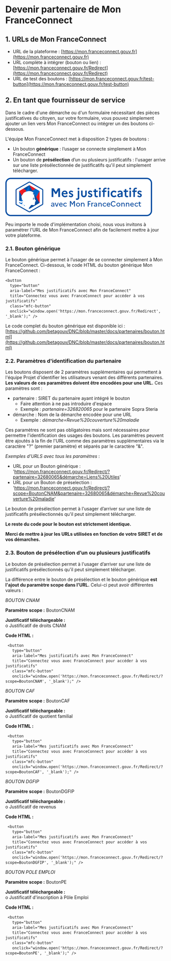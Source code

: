# Devenir partenaire de Mon FranceConnect
## 1.	URLs de Mon FranceConnect

 - URL de la plateforme : [https://mon.franceconnect.gouv.fr](https://mon.franceconnect.gouv.fr)
 - URL complète à intégrer (bouton ou lien) : [https://mon.franceconnect.gouv.fr/Redirect](https://mon.franceconnect.gouv.fr/Redirect)
 - URL de test des boutons : [https://mon.franceconnect.gouv.fr/test-button](https://mon.franceconnect.gouv.fr/test-button)

## 2.	En tant que fournisseur de service

Dans le cadre d'une démarche ou d'un formulaire nécessitant des pièces justificatives du citoyen, sur votre formulaire, vous pouvez simplement ajouter un lien vers Mon FranceConnect ou intégrer un des boutons ci-dessous.

L'équipe Mon FranceConnect met à disposition 2 types de boutons :

 - Un bouton **générique** : l’usager se connecte simplement à Mon FranceConnect
 - Un bouton de **présélection** d’un ou plusieurs justificatifs : l'usager arrive sur une liste présélectionnée de justificatifs qu'il peut simplement télécharger. 
 
 
![Exemple d'affichage](bouton_mes_justificatifs.png)

Peu importe le mode d'implémentation choisi, nous vous invitons à paramétrer l'URL de Mon FranceConnect afin de facilement mettre à jour votre plateforme.

### 2.1.	Bouton générique
Le bouton générique permet à l’usager de se connecter simplement à Mon FranceConnect.
Ci-dessous, le code HTML du bouton générique Mon FranceConnect :

    <button 
      type="button" 
      aria-label="Mes justificatifs avec Mon FranceConnect" 
      title="Connectez vous avec FranceConnect pour accéder à vos justificatifs" 
      class="mfc-button" 
      onclick="window.open('https://mon.franceconnect.gouv.fr/Redirect', '_blank');" />

Le code complet du bouton générique est disponible ici : [https://github.com/betagouv/DNC/blob/master/docs/partenaires/bouton.html](https://github.com/betagouv/DNC/blob/master/docs/partenaires/bouton.html)


### 2.2.	Paramètres d'identification du partenaire

Les boutons disposent de 2 paramètres supplémentaires qui permettent à l'équipe Projet d'identifier les utilisateurs venant des différents partenaires. **Les valeurs de ces paramètres doivent être encodées pour une URL.** Ces paramètres sont : 

- partenaire : SIRET du partenaire ayant intégré le bouton
  - Faire attention à ne pas introduire d'espace
  - Exemple : *partenaire=326820065* pour le partenaire Sopra Steria
- démarche : Nom de la démarche encodée pour une URL
  - Exemple : *démarche=Revue%20couverture%20maladie*

Ces paramètres ne sont pas obligatoires mais sont nécessaires pour permettre l'identification des usages des boutons. Les paramètres peuvent être ajoutés à la fin de l'URL comme des paramètres supplémentaires via le caractère "?" (premier paramètre) et séparés par le caractère "&".

*Exemples d'URLS avec tous les paramètres* : 
- URL pour un Bouton générique : 'https://mon.franceconnect.gouv.fr/Redirect/?partenaire=32680065&démarche=Liens%20Utiles'
- URL pour un Bouton de préselection : 'https://mon.franceconnect.gouv.fr/Redirect/?scope=BoutonCNAM&partenaire=32680065&démarche=Revue%20couverture%20maladie'

Le bouton de présélection permet à l'usager d’arriver sur une liste de justificatifs présélectionnés qu'il peut simplement télécharger.

**Le reste du code pour le bouton est strictement identique.**

**Merci de mettre à jour les URLs utilisées en fonction de votre SIRET et de vos démarches.**

### 2.3.	Bouton de présélection d’un ou plusieurs justificatifs

Le bouton de présélection permet à l'usager d’arriver sur une liste de justificatifs présélectionnés qu'il peut simplement télécharger.

La différence entre le bouton de présélection et le bouton générique **est l'ajout du paramètre scope dans l'URL.** Celui-ci peut avoir différentes valeurs :

*BOUTON CNAM*

**Paramètre scope :** BoutonCNAM

**Justificatif téléchargeable :**  
o	Justificatif de droits CNAM  

**Code HTML :**
   
     <button 
       type="button" 
       aria-label="Mes justificatifs avec Mon FranceConnect" 
       title="Connectez vous avec FranceConnect pour accéder à vos justificatifs" 
       class="mfc-button" 
       onclick="window.open('https://mon.franceconnect.gouv.fr/Redirect/?scope=BoutonCNAM', '_blank');" />


*BOUTON CAF*

**Paramètre scope :** BoutonCAF

**Justificatif téléchargeable :**  
o	Justificatif de quotient familial  

**Code HTML :**
   
     <button 
       type="button" 
       aria-label="Mes justificatifs avec Mon FranceConnect" 
       title="Connectez vous avec FranceConnect pour accéder à vos justificatifs" 
       class="mfc-button" 
       onclick="window.open('https://mon.franceconnect.gouv.fr/Redirect/?scope=BoutonCAF', '_blank');" />


*BOUTON DGFIP*

**Paramètre scope :** BoutonDGFIP

**Justificatif téléchargeable :**  
o	Justificatif de revenus  

**Code HTML :**
   
     <button 
       type="button" 
       aria-label="Mes justificatifs avec Mon FranceConnect" 
       title="Connectez vous avec FranceConnect pour accéder à vos justificatifs" 
       class="mfc-button" 
       onclick="window.open('https://mon.franceconnect.gouv.fr/Redirect/?scope=BoutonDGFIP', '_blank');" />


*BOUTON POLE EMPLOI*

**Paramètre scope :** BoutonPE

**Justificatif téléchargeable :**  
o	Justificatif d'inscription à Pôle Emploi  

**Code HTML :**
   
     <button 
       type="button" 
       aria-label="Mes justificatifs avec Mon FranceConnect" 
       title="Connectez vous avec FranceConnect pour accéder à vos justificatifs" 
       class="mfc-button" 
       onclick="window.open('https://mon.franceconnect.gouv.fr/Redirect/?scope=BoutonPE', '_blank');" />


